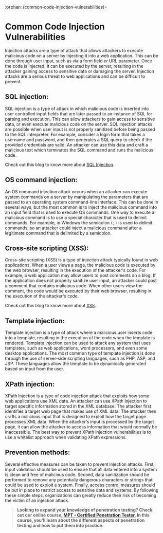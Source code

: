 :orphan:
(common-code-injection-vulnerabilities)=

# Common Code Injection Vulnerabilities

Injection attacks are a type of attack that allows attackers to execute malicious code on a server by injecting it into a web application. This can be done through user input, such as via a form field or URL parameter. Once the code is injected, it can be executed by the server, resulting in the attacker gaining access to sensitive data or damaging the server. Injection attacks are a serious threat to web applications and can be difficult to prevent.

## SQL injection:

SQL injection is a type of attack in which malicious code is inserted into user controlled input fields that are later passed to an instance of SQL for parsing and execution. This can allow attackers to gain access to sensitive data, or even execute malicious code on the server. SQL injection attacks are possible when user input is not properly sanitized before being passed to the SQL interpreter. For example, consider a login form that takes a username and password, and then generates a SQL query to check if the provided credentials are valid. An attacker can use this data and craft a malicious text which terminates the SQL command and runs the malicious code.

Check out this blog to know more about [SQL Injection](keep-your-web-application-safe-by-preventing-sql-injections).

## OS command injection:

An OS command injection attack occurs when an attacker can execute system commands on a server by manipulating the parameters that are passed to an operating system command-line interface. This can be done in several ways, but the most common is to inject the malicious command into an input field that is used to execute OS commands. One way to execute a malicious command is to use a special character that is used to delimit commands. For example, in Windows the semicolon `(;)` is used to delimit commands, so an attacker could inject a malicious command after a legitimate command that is delimited by a semicolon.

## Cross-site scripting (XSS):

Cross-site scripting (XSS) is a type of injection attack typically found in web applications. When a user views a page, the malicious code is executed by the web browser, resulting in the execution of the attacker's code. For example, a web application may allow users to post comments on a blog. If the application does not properly sanitize user input, an attacker could post a comment that contains malicious code. When other users view the comment, the code would be executed by their web browser, resulting in the execution of the attacker's code.

Check out this blog to know more about [XSS](secure-your-web-application-against-cross-site-scripting-xss).

## Template injection:

Template injection is a type of attack where a malicious user inserts code into a template, resulting in the execution of the code when the template is rendered. Template injection can be used to attack any system that uses templates, such as web applications, word processors, and even some desktop applications. The most common type of template injection is done through the use of server-side scripting languages, such as PHP, ASP, and JSP. These languages allow the template to be dynamically generated based on input from the user.

## XPath injection:

XPath Injection is a type of code injection attack that exploits how some web applications use XML data. An attacker can use XPath Injection to target specific information stored in the XML database. The attacker first identifies a target web page that makes use of XML data. The attacker then crafts a malicious input that is designed to exploit how the target page processes XML data. When the attacker's input is processed by the target page, it can allow the attacker to access information that would normally be inaccessible. The best way to prevent XPath injection vulnerabilities is to use a whitelist approach when validating XPath expressions.

## Prevention methods:

Several effective measures can be taken to prevent injection attacks. First, input validation should be used to ensure that all data entered into a system is clean and free of malicious code. Second, data sanitization should be performed to remove any potentially dangerous characters or strings that could be used to exploit a system. Finally, access control measures should be put in place to restrict access to sensitive data and systems. By following these simple steps, organizations can greatly reduce their risk of becoming the victim of an injection attack.

> **Looking to expand your knowledge of penetration testing? Check out our online course, [MPT - Certified Penetration Tester](https://www.mosse-institute.com/certifications/mpt-certified-penetration-tester.html). In this course, you'll learn about the different aspects of penetration testing and how to put them into practice.**

